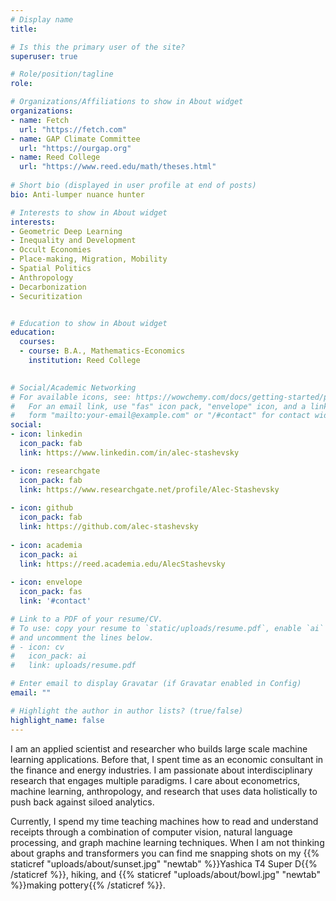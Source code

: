 ```yaml
---
# Display name
title:

# Is this the primary user of the site?
superuser: true

# Role/position/tagline
role:

# Organizations/Affiliations to show in About widget
organizations:
- name: Fetch
  url: "https://fetch.com"
- name: GAP Climate Committee
  url: "https://ourgap.org"
- name: Reed College
  url: "https://www.reed.edu/math/theses.html"
  
# Short bio (displayed in user profile at end of posts)
bio: Anti-lumper nuance hunter

# Interests to show in About widget
interests:
- Geometric Deep Learning
- Inequality and Development
- Occult Economies
- Place-making, Migration, Mobility
- Spatial Politics
- Anthropology
- Decarbonization
- Securitization


# Education to show in About widget
education:
  courses:
  - course: B.A., Mathematics-Economics
    institution: Reed College
    

# Social/Academic Networking
# For available icons, see: https://wowchemy.com/docs/getting-started/page-builder/#icons
#   For an email link, use "fas" icon pack, "envelope" icon, and a link in the
#   form "mailto:your-email@example.com" or "/#contact" for contact widget.
social:
- icon: linkedin
  icon_pack: fab
  link: https://www.linkedin.com/in/alec-stashevsky

- icon: researchgate
  icon_pack: fab
  link: https://www.researchgate.net/profile/Alec-Stashevsky
  
- icon: github
  icon_pack: fab
  link: https://github.com/alec-stashevsky
  
- icon: academia
  icon_pack: ai
  link: https://reed.academia.edu/AlecStashevsky
  
- icon: envelope
  icon_pack: fas
  link: '#contact'

# Link to a PDF of your resume/CV.
# To use: copy your resume to `static/uploads/resume.pdf`, enable `ai` icons in `params.toml`, 
# and uncomment the lines below.
# - icon: cv
#   icon_pack: ai
#   link: uploads/resume.pdf

# Enter email to display Gravatar (if Gravatar enabled in Config)
email: ""

# Highlight the author in author lists? (true/false)
highlight_name: false
---
```


I am an applied scientist and researcher who builds large scale machine learning applications. Before that, I spent time as an economic consultant in the finance and energy industries. I am passionate about interdisciplinary research that engages multiple paradigms. I care about econometrics, machine learning, anthropology, and research that uses data holistically to push back against siloed analytics.

Currently, I spend my time teaching machines how to read and understand receipts through a combination of computer vision, natural language processing, and graph machine learning techniques. When I am not thinking about graphs and transformers you can find me snapping shots on my {{% staticref "uploads/about/sunset.jpg" "newtab" %}}Yashica T4 Super D{{% /staticref %}}, hiking, and {{% staticref "uploads/about/bowl.jpg" "newtab" %}}making pottery{{% /staticref %}}.
